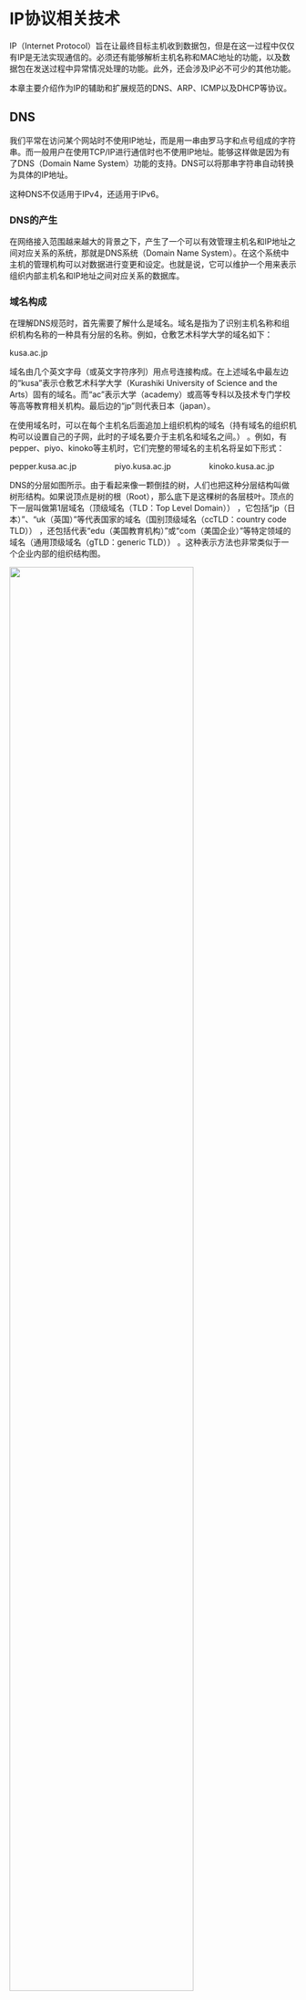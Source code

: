 # IP协议相关技术
IP（Internet Protocol）旨在让最终目标主机收到数据包，但是在这一过程中仅仅有IP是无法实现通信的。必须还有能够解析主机名称和MAC地址的功能，以及数据包在发送过程中异常情况处理的功能。此外，还会涉及IP必不可少的其他功能。

本章主要介绍作为IP的辅助和扩展规范的DNS、ARP、ICMP以及DHCP等协议。

## DNS
我们平常在访问某个网站时不使用IP地址，而是用一串由罗马字和点号组成的字符串。而一般用户在使用TCP/IP进行通信时也不使用IP地址。能够这样做是因为有了DNS（Domain Name System）功能的支持。DNS可以将那串字符串自动转换为具体的IP地址。

这种DNS不仅适用于IPv4，还适用于IPv6。

### DNS的产生
在网络接入范围越来越大的背景之下，产生了一个可以有效管理主机名和IP地址之间对应关系的系统，那就是DNS系统（Domain Name System）。在这个系统中主机的管理机构可以对数据进行变更和设定。也就是说，它可以维护一个用来表示组织内部主机名和IP地址之间对应关系的数据库。

### 域名构成
在理解DNS规范时，首先需要了解什么是域名。域名是指为了识别主机名称和组织机构名称的一种具有分层的名称。例如，仓敷艺术科学大学的域名如下：

kusa.ac.jp

域名由几个英文字母（或英文字符序列）用点号连接构成。在上述域名中最左边的“kusa”表示仓敷艺术科学大学（Kurashiki University of Science and the Arts）固有的域名。而“ac”表示大学（academy）或高等专科以及技术专门学校等高等教育相关机构。最后边的“jp”则代表日本（japan）。

在使用域名时，可以在每个主机名后面追加上组织机构的域名（持有域名的组织机构可以设置自己的子网，此时的子域名要介于主机名和域名之间。） 。例如，有pepper、piyo、kinoko等主机时，它们完整的带域名的主机名将呈如下形式：

pepper.kusa.ac.jp $~~~~~~~~~~~~~~~$ piyo.kusa.ac.jp $~~~~~~~~~~~~~~~$  kinoko.kusa.ac.jp

DNS的分层如图所示。由于看起来像一颗倒挂的树，人们也把这种分层结构叫做树形结构。如果说顶点是树的根（Root），那么底下是这棵树的各层枝叶。顶点的下一层叫做第1层域名（顶级域名（TLD：Top Level Domain）） ，它包括“jp（日本）”、“uk（英国）”等代表国家的域名（国别顶级域名（ccTLD：country code TLD）） ，还包括代表“edu（美国教育机构）”或“com（美国企业）”等特定领域的域名（通用顶级域名（gTLD：generic TLD）） 。这种表示方法也非常类似于一个企业内部的组织结构图。

<img src=".//5/1.png" width="80%">

#### 域名服务器
域名服务器是指管理域名的主机和相应的软件，它可以管理所在分层的域的相关信息。其所管理的分层叫做ZONE。如图所示，每层都设有一个域名服务器。

<img src=".//5/2.png" width="80%">

根部所设置的DNS叫做根域名服务器。它对DNS的检索数据功能起着至关重要的作用。根域名服务器中注册着根以下第1层域名服务器的IP地址。以图为例，根域名服务器中，注册了那些管理的域名服务器的IP地址。反之，如果想要新增一个类似jp或org的域名或修改某个已有域名，就得在根域名服务器中进行追加或变更。

如果某一层下面再没有其他分层，就可以自由地指定主机名称或子网名称。不过，如果想修改该分层的域名或重新设置域名服务器的IP地址，还必须得在其上层的域名服务器中进行追加或修改。

因此，域名和域名服务器需要按照分层进行设置。如果域名服务器宕机，那么针对该域的DNS查询也就无法正常工作。因此，为了提高容灾能力，一般会设置至少两个以上的域名服务器。一旦第一个域名服务器无法提供查询时，就会自动转到第二个甚至第三个域名服务器上进行，以此可以按照顺序进行灾备处理。

所有的域名服务器都必须注册根域名服务器的IP地址。因为DNS根据IP地址进行检索时，需要从根域名服务器开始按顺序进行。

#### 解析器
进行DNS查询的主机和软件叫做DNS解析器。用户所使用的工作站或个人电脑都属于解析器。一个解析器至少要注册一个以上域名服务器的IP地址。通常，它至少包括组织内部的域名服务器的IP地址。

### DNS查询
<img src=".//5/3.png" width="80%">

解析器为了调查IP地址，向域名服务器（该图中，不仅可以访问同一域中的域名服务器，还可以访问其他域的域名服务器。） 进行查询处理。接收这个查询请求的域名服务器首先会在自己的数据库进行查找。如果有该域名所对应的IP地址就返回。如果没有，则域名服务器再向上一层根域名服务器进行查询处理。因此，如图所示，从根开始对这棵树按照顺序进行遍历，直到找到指定的域名服务器，并由这个域名服务器返回想要的数据。

解析器和域名服务器将最新了解到的信息暂时保存在缓存里（缓存的时限可以在提供信息的域名服务上进行设置。） 。这样，可以减少每次查询时的性能消耗。

<img src=".//5/4.png" width="80%">

1.首先搜索浏览器的 DNS 缓存，缓存中维护一张域名与 IP 地址的对应表

2.若没有命中，则继续搜索操作系统的 DNS 缓存

3.若仍然没有命中，则操作系统将域名发送至本地域名服务器，本地域名服务器采用递归查询自己的 DNS 缓存，查找成功则返回结果

4.若本地域名服务器的 DNS 缓存没有命中，则本地域名服务器向上级域名服务器进行迭代查询

5.首先本地域名服务器向根域名服务器发起请求，根域名服务器返回顶级域名服务器的地址给本地服务器

6.本地域名服务器拿到这个顶级域名服务器的地址后，就向其发起请求，获取权限域名服务器的地址

7.本地域名服务器根据权限域名服务器的地址向其发起请求，最终得到该域名对应的 IP 地址

8.本地域名服务器将得到的 IP 地址返回给操作系统，同时自己将 IP 地址缓存起来

9.操作系统将 IP 地址返回给浏览器，同时自己也将 IP 地址缓存起

10.至此，浏览器就得到了域名对应的 IP 地址，并将 IP 地址缓存起

### DNS的其他信息
前面提到DNS是一种通过主机名检索IP地址的系统。然而，它所管理的信息不仅仅是这些主机名跟IP地址之间的映射关系。它还要管理众多其他信息。

<img src=".//5/5.png" width="50%">

## ARP
只要确定了IP地址，就可以向这个目标地址发送IP数据报。然而，在底层数据链路层，进行实际通信时却有必要了解每个IP地址所对应的MAC地址。

### ARP概要
ARP（Address Resolution Protocol） 是一种解决地址问题的协议。以目标IP地址为线索，用来定位下一个应该接收数据分包的网络设备对应的MAC地址。如果目标主机不在同一个链路上时，可以通过ARP查找下一跳路由器的MAC地址。不过ARP只适用于IPv4，不能用于IPv6。IPv6中可以用ICMPv6替代ARP发送邻居探索消息.

### ARP工作机制
简单地说，ARP是借助ARP请求与ARP响应两种类型的包确定MAC地址的。

如图所示，假定主机A向同一链路上的主机B发送IP包，主机A的IP地址为172.20.1.1，主机B的IP地址为172.20.1.2，它们互不知道对方的MAC地址。

<img src=".//5/6.png" width="80%">

主机A为了获得主机B的MAC地址，起初要通过广播发送一个ARP请求包。这个包中包含了想要了解其MAC地址的主机IP地址。也就是说，ARP请求包中已经包含了主机B的IP地址172.20.1.2。由于广播的包可以被同一个链路上所有的主机或路由器接收，因此ARP的请求包也就会被这同一个链路上所有的主机和路由器进行解析。如果ARP请求包中的目标IP地址与自己的IP地址一致，那么这个节点就将自己的MAC地址塞入ARP响应包返回给主机A。

如果每发送一个IP数据报都要进行一次ARP请求以此确定MAC地址，那将会造成不必要的网络流量，因此，通常的做法是把获取到的MAC地址缓存（是指预见到同样的信息可能会再次使用，从而在内存中开辟一块区域记忆这些信息。）一段时间。即把第一次通过ARP获取到的MAC地址作为IP对MAC的映射关系记忆到一个ARP缓存表中，下一次再向这个IP地址发送数据报时不需再重新发送ARP请求，而是直接使用这个缓存表当中的MAC地址进行数据报的发送。

<img src=".//5/7.png" width="80%">

### 跨数据链路情况
如图所示，主机A想要发送IP数据报给主机B时必须得经过路由器C。即使知道了主机B的MAC地址，由于路由器C会隔断两个网络，还是无法实现直接从主机A发送数据报给主机B。此时，主机A必须得先将数据报发送给路由器C的MAC地址C1。

<img src=".//5/8.png" width="80%">

此外，假定MAC地址就用广播地址，那么路由器D也将会收到该广播消息。于是路由器D又将该消息转发给路由器C，导致数据包被重复发送两次。

### RARP
RARP（Reverse Address Resolution Protocol）是将ARP反过来，从MAC地址定位IP地址的一种协议。例如将打印机服务器等小型嵌入式设备接入到网络时就经常会用得到。

平常我们可以通过个人电脑设置IP地址，也可以通过DHCP（Dynamic Host Configuration Protocol，具体请参考5.5节。DHCP可以像RARP一样分配一个固定的IP地址。） 自动分配获取IP地址。然而，对于使用嵌入式设备时，会遇到没有任何输入接口或无法通过DHCP动态获取IP地址的情况（通过个人电脑连接这个嵌入式设备时虽然可以为其指定IP地址，但是用DHCP动态分配IP地址，有时会遇到无法知道所分配的IP是多少的情况。）。

在类似情况下，就可以使用RARP。为此，需要架设一台RARP服务器，从而在这个服务器上注册设备的MAC地址及其IP地址（使用RARP的前提是认为MAC地址就是设备固有的一个值。）。然后再将这个设备接入到网络，插电启动设备时，该设备会发送一条“我的MAC地址是......，请告诉我，我的IP地址应该是什么”的请求信息。RARP服务器接到这个消息后返回类似于“MAC地址为......的设备，IP地址为......”的信息给这个设备。而设备就根据从RARP服务器所收到的应答信息设置自己的IP地址。

<img src=".//5/9.png" width="80%">

### 代理ARP
通常ARP包会被路由器隔离，但是采用代理ARP（Proxy ARP）的路由器可以将ARP请求转发给邻近的网段。由此，两个以上网段的节点之间可以像在同一个网段中一样进行通信。

在目前的TCP/IP网络当中，一般情况下用路由器连接多个网络时，会在每个网段上定义各自的子网，从而进行路由控制。然而，对于那些不支持设定子网掩码的老设备来说，不使用代理ARP，有时就无法更好地使用网络。

## ICMP
### 辅助IP的ICMP
架构IP网络时需要特别注意两点：确认网络是否正常工作，以及遇到异常时进行问题诊断。

ICMP的主要功能包括，确认IP包是否成功送达目标地址，通知在发送过程当中IP包被废弃的具体原因，改善网络设置等。有了这些功能以后，就可以获得网络是否正常、设置是否有误以及设备有何异常等信息，从而便于进行网络上的问题诊断。

在IP通信中如果某个IP包因为某种原因未能达到目标地址，那么这个具体的原因将由ICMP负责通知。如图，主机A向主机B发送了数据包，由于某种原因，途中的路由器2未能发现主机B的存在，这时，路由器2就会向主机A发送一个ICMP包，说明发往主机B的包未能成功。

<img src=".//5/10.png" width="80%">

ICMP的消息大致可以分为两类：一类是通知出错原因的错误消息，另一类是用于诊断的查询消息。

<img src=".//5/11.png" width="80%">

### 主要的ICMP消息
#### ICMP目标不可达消息
IP路由器无法将IP数据包发送给目标地址时，会给发送端主机返回一个目标不可达（Destination Unreachable Message）的ICMP消息，并在这个消息中显示不可达的具体原因，如表所示。

<img src=".//5/12.png" width="80%">

#### ICMP重定向消息
如果路由器发现发送端主机使用了次优的路径发送数据，那么它会返回一个ICMP重定向（ICMP Redirect Message）的消息给这个主机。在这个消息中包含了最合适的路由信息和源数据。这主要发生在路由器持有更好的路由信息的情况下。路由器会通过这样的ICMP消息给发送端主机一个更合适的发送路由。

<img src=".//5/13.png" width="80%">

